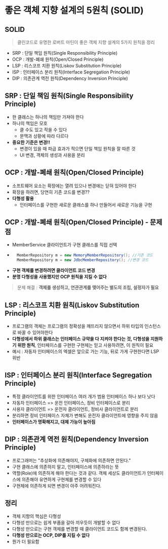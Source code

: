 # 좋은 객체 지향 설계의 5원칙 (SOLID)

## SOLID
> 클린코드로 유명한 로버트 마틴이 좋은 객체 지향 설계의 5가지 원칙을 정리

- SRP : 단일 책임 원칙(Single Responsibility Principle)
- OCP : 개발-폐쇄 원칙(Open/Closed Principle)
- LSP : 리스코프 치환 원칙(Liskov Substitution Principle)
- ISP : 인터페이스 분리 원칙(Interface Segregation Principle)
- DIP : 의존관계 역전 원칙(Dependency Inversion Principle)

## SRP : 단일 책임 원칙(Single Responsibility Principle)
- 한 클래스는 하나의 책임만 가져야 한다
- 하나의 책임은 모호
  - 클 수도 있고 작을 수 있다
  - 문맥과 상황에 따라 다르다
- **중요한 기준은 변경!!**
  - 변경이 있을 때 파급 효과가 적으면 단일 책임 원칙을 잘 따른 것
  - UI 변경, 객체의 생성과 사용을 분리


## OCP : 개발-폐쇄 원칙(Open/Closed Principle)
- 소프트웨어 요소는 확장에는 열려 있으나 변경에는 닫혀 있어야 한다
- 확장을 하려면, 당연히 기존 코드를 변경??
- **다형성 활용**
  - 인터페이스를 구현한 새로운 클래스를 하나 만들어서 새로운 기능을 구현 

## OCP : 개발-폐쇄 원칙(Open/Closed Principle) - 문제점 
- MemberService 클라이언트가 구현 클래스를 직접 선택 
- ```java
    MemberRepository m = new MemoryMemberRepository(); //기존 코드 
    MemberRepository m = new JdbcMemberRepository(); //변경 코드
  ``` 
- **구현 객체를 변경하려면 클라이언트 코드 변경**
- **분명 다형성을 사용했지만 OCP 원칙을 지킬 수 없다**
> 문제 해결 : **객체를 생성하고, 연관관계를 맺어주는 별도의 조립, 설정자가 필요**

## LSP : 리스코프 치환 원칙(Liskov Substitution Principle)
- 프로그램의 객체는 프로그램의 정확성을 깨뜨리지 않으면서 하위 타입의 인스턴스로 바꿀 수 있어야한다
- **다형성에서 하위 클래스는 인터페이스 규약을 다 지켜야 한다는 것, 다형성을 지원하기 위한 원칙**, 인터페이스를 구현한 구현체는 믿고 사용하려면, 이 원칙이 필요
- 예시 : 자동자 인터페이스의 엑셀은 앞으로 가는 기능, 뒤로 가게 구현한다면 LSP 위반

## ISP : 인터페이스 분리 원칙(Interface Segregation Principle)
- 특정 클라이언트를 위한 인터페이스 여러 개가 범용 인터페이스 하나 보다 낫다
- 자동차 인터페이스 => 운전 인터페이스, 정비 인터페이스로 분리
- 사용자 클라이언트 => 운전자 클라이언트, 정비사 클라이언트로 분리
- 분리하면 정비 인터페이스 자체가 변해도 운전자 클라이언트에 영향을 주지 않음
- **인터페이스가 명확해지고, 대체 가능이 높아짐**

## DIP : 의존관계 역전 원칙(Dependency Inversion Principle)
- 프로그래머는 "추상화에 의존해야지, 구체화에 의존하면 안된다."
- 구현 클래스에 의존하지 말고, 인터페이스에 의존하라는 뜻
- 역할(Role)에 의존하게 해야 한다는 것과 같다. 객체 세상도 클라이언트가 인터페이스에 의존해야 유연하게 구현체를 변경할 수 있다
- 구현체에 의존하게 되면 변경이 아주 어려워진다.

## 정리
- 객체 지향의 핵심은 다형성
- 다형성 만으로는 쉽게 부픔을 갈아 끼우듯이 개발할 수 없다
- 다형성 만으로는 구현 객체를 변경할 때 클라이언트 코드도 함께 변경된다.
- **다형성 만으로는 OCP, DIP를 지킬 수 없다**
- 뭔가 더 필요함